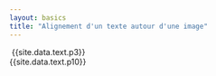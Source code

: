 ```yaml
---
layout: basics
title: "Alignement d'un texte autour d'une image"
---
```


<div class="container-fluid">
<div id="section1" class="row centered">
<div id="mission" class="col-sm-5 mx-auto">
<div class="container mt-5">
<section class="bg-success text-white clearfix mb-3">
<img src="http://placehold.it/150x150" alt="" class="img-fluid  
rounded-circle float-left float-sm-right float-md-left float-lg- 
right float-xl-left p-5">
{{site.data.text.p3}}

</section>
</div>
</div>
<div class="col-sm-4 mx-auto">
{{site.data.text.p10}}
</div>
</div>